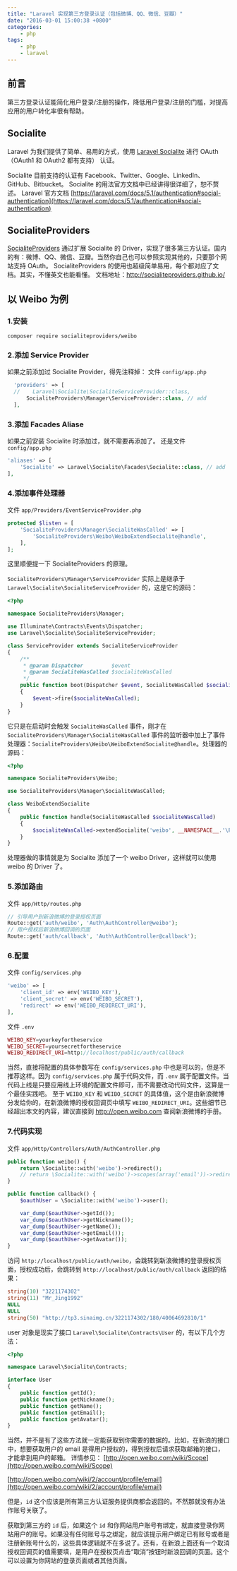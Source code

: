 ```yaml
---
title: "Laravel 实现第三方登录认证（包括微博、QQ、微信、豆瓣）"
date: "2016-03-01 15:00:38 +0800"
categories:
    - php
tags:
    - php
    - laravel
---
```


## 前言

第三方登录认证能简化用户登录/注册的操作，降低用户登录/注册的门槛，对提高应用的用户转化率很有帮助。

## Socialite

Laravel 为我们提供了简单、易用的方式，使用 [Laravel Socialite](https://github.com/laravel/socialite) 进行 OAuth（OAuth1 和 OAuth2 都有支持） 认证。

Socialite 目前支持的认证有 Facebook、Twitter、Google、LinkedIn、GitHub、Bitbucket。
Socialite 的用法官方文档中已经讲得很详细了，恕不赘述。
Laravel 官方文档 [https://laravel.com/docs/5.1/authentication#social-authentication](https://laravel.com/docs/5.1/authentication#social-authentication)

## SocialiteProviders
[SocialiteProviders](https://github.com/SocialiteProviders) 通过扩展 Socialite 的 Driver，实现了很多第三方认证。国内的有：微博、QQ、微信、豆瓣。当然你自己也可以参照实现其他的，只要那个网站支持 OAuth。
SocialiteProviders 的使用也超级简单易用，每个都对应了文档。其实，不懂英文也能看懂。
文档地址：http://socialiteproviders.github.io/

## 以 Weibo 为例

### 1.安装

```
composer require socialiteproviders/weibo
```

### 2.添加 Service Provider
如果之前添加过 Socialite Provider，得先注释掉：
文件 `config/app.php`

```php
  'providers' => [
  //    Laravel\Socialite\SocialiteServiceProvider::class,
      SocialiteProviders\Manager\ServiceProvider::class, // add
  ],
```

### 3.添加 Facades Aliase
如果之前安装 Socialite 时添加过，就不需要再添加了。
还是文件 `config/app.php`

```php
'aliases' => [
    'Socialite' => Laravel\Socialite\Facades\Socialite::class, // add
],
```

### 4.添加事件处理器
文件 `app/Providers/EventServiceProvider.php`

```php
protected $listen = [
    'SocialiteProviders\Manager\SocialiteWasCalled' => [
        'SocialiteProviders\Weibo\WeiboExtendSocialite@handle',
    ],
];
```

这里顺便提一下 SocialiteProviders 的原理。

`SocialiteProviders\Manager\ServiceProvider` 实际上是继承于 `Laravel\Socialite\SocialiteServiceProvider` 的，这是它的源码：

```php
<?php

namespace SocialiteProviders\Manager;

use Illuminate\Contracts\Events\Dispatcher;
use Laravel\Socialite\SocialiteServiceProvider;

class ServiceProvider extends SocialiteServiceProvider
{
    /**
     * @param Dispatcher         $event
     * @param SocialiteWasCalled $socialiteWasCalled
     */
    public function boot(Dispatcher $event, SocialiteWasCalled $socialiteWasCalled)
    {
        $event->fire($socialiteWasCalled);
    }
}
```
它只是在启动时会触发 `SocialiteWasCalled` 事件，刚才在 `SocialiteProviders\Manager\SocialiteWasCalled` 事件的监听器中加上了事件处理器：`SocialiteProviders\Weibo\WeiboExtendSocialite@handle`。处理器的源码：

```php
<?php

namespace SocialiteProviders\Weibo;

use SocialiteProviders\Manager\SocialiteWasCalled;

class WeiboExtendSocialite
{
    public function handle(SocialiteWasCalled $socialiteWasCalled)
    {
        $socialiteWasCalled->extendSocialite('weibo', __NAMESPACE__.'\Provider');
    }
}
```
处理器做的事情就是为 Socialite 添加了一个 weibo Driver，这样就可以使用 weibo 的 Driver 了。

### 5.添加路由
文件 `app/Http/routes.php`

```php
// 引导用户到新浪微博的登录授权页面
Route::get('auth/weibo', 'Auth\AuthController@weibo');
// 用户授权后新浪微博回调的页面
Route::get('auth/callback', 'Auth\AuthController@callback');
```

### 6.配置
文件 `config/services.php`

```php
'weibo' => [
    'client_id' => env('WEIBO_KEY'),
    'client_secret' => env('WEIBO_SECRET'),
    'redirect' => env('WEIBO_REDIRECT_URI'),
],
```

文件 `.env`

```php
WEIBO_KEY=yourkeyfortheservice
WEIBO_SECRET=yoursecretfortheservice
WEIBO_REDIRECT_URI=http://localhost/public/auth/callback
```

当然，直接将配置的具体参数写在 `config/services.php` 中也是可以的，但是不推荐这样。因为 `config/services.php` 属于代码文件，而 `.env` 属于配置文件。当代码上线是只要应用线上环境的配置文件即可，而不需要改动代码文件，这算是一个最佳实践吧。
至于 `WEIBO_KEY` 和 `WEIBO_SECRET` 的具体值，这个是由新浪微博分发给你的，在新浪微博的授权回调页中填写 `WEIBO_REDIRECT_URI`。这些细节已经超出本文的内容，建议直接到 http://open.weibo.com 查阅新浪微博的手册。


### 7.代码实现
文件 `app/Http/Controllers/Auth/AuthController.php`

```php
public function weibo() {
    return \Socialite::with('weibo')->redirect();
    // return \Socialite::with('weibo')->scopes(array('email'))->redirect();
}

public function callback() {
    $oauthUser = \Socialite::with('weibo')->user();

    var_dump($oauthUser->getId());
    var_dump($oauthUser->getNickname());
    var_dump($oauthUser->getName());
    var_dump($oauthUser->getEmail());
    var_dump($oauthUser->getAvatar());
}
```

访问 `http://localhost/public/auth/weibo`，会跳转到新浪微博的登录授权页面，授权成功后，会跳转到 `http://localhost/public/auth/callback`
返回的结果：

```php
string(10) "3221174302"
string(11) "Mr_Jing1992"
NULL
NULL
string(50) "http://tp3.sinaimg.cn/3221174302/180/40064692810/1"
```

user 对象是现实了接口 `Laravel\Socialite\Contracts\User` 的，有以下几个方法：

```php
<?php

namespace Laravel\Socialite\Contracts;

interface User
{
    public function getId();
    public function getNickname();
    public function getName();
    public function getEmail();
    public function getAvatar();
}
```

当然，并不是有了这些方法就一定能获取到你需要的数据的。比如，在新浪的接口中，想要获取用户的 email 是得用户授权的，得到授权后请求获取邮箱的接口，才能拿到用户的邮箱。
详情参见：
[http://open.weibo.com/wiki/Scope](http://open.weibo.com/wiki/Scope)

[http://open.weibo.com/wiki/2/account/profile/email](http://open.weibo.com/wiki/2/account/profile/email)

但是，`id` 这个应该是所有第三方认证服务提供商都会返回的。不然那就没有办法作账号关联了。

获取到第三方的 `id` 后，如果这个 `id` 和你网站用户账号有绑定，就直接登录你网站用户的账号。如果没有任何账号与之绑定，就应该提示用户绑定已有账号或者是注册新账号什么的，这些具体逻辑就不在多说了。还有，在新浪上面还有一个取消授权回调页的值需要填，是用户在授权页点击“取消”按钮时新浪回调的页面。这个可以设置为你网站的登录页面或者其他页面。
